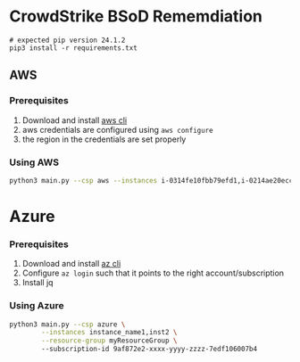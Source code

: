 # CrowdStrike BSoD Rememdiation

```
# expected pip version 24.1.2
pip3 install -r requirements.txt
```

## AWS

### Prerequisites
1. Download and install [aws cli](https://aws.amazon.com/cli/)
1. aws credentials are configured using `aws configure`
2. the region in the credentials are set properly

### Using AWS

```bash
python3 main.py --csp aws --instances i-0314fe10fbb79efd1,i-0214ae20ecc98e5d2
```

# Azure

### Prerequisites
1. Download and install [az cli](https://learn.microsoft.com/en-us/cli/azure/install-azure-cli-linux)
1. Configure `az login` such that it points to the right account/subscription
1. Install jq

### Using Azure
```bash
python3 main.py --csp azure \
        --instances instance_name1,inst2 \
        --resource-group myResourceGroup \ 
        --subscription-id 9af872e2-xxxx-yyyy-zzzz-7edf106007b4
```
